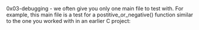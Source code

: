 0x03-debugging -  we often give you only one main file to test with. For example, this main file is a test for a postitive_or_negative() function similar to the one you worked with in an earlier C project: